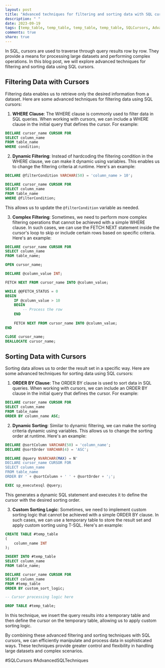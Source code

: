 ```yaml
---
layout: post
title: "Advanced techniques for filtering and sorting data with SQL cursors"
description: " "
date: 2023-09-19
tags: [temp_table, temp_table, temp_table, temp_table, SQLCursors, AdvancedSQLTechniques]
comments: true
share: true
---
```


In SQL, cursors are used to traverse through query results row by row. They provide a means for processing large datasets and performing complex operations. In this blog post, we will explore advanced techniques for filtering and sorting data using SQL cursors.

## Filtering Data with Cursors

Filtering data enables us to retrieve only the desired information from a dataset. Here are some advanced techniques for filtering data using SQL cursors:

1. **WHERE Clause**: The WHERE clause is commonly used to filter data in SQL queries. When working with cursors, we can include a WHERE clause in the initial query that defines the cursor. For example:

```sql
DECLARE cursor_name CURSOR FOR
SELECT column_name
FROM table_name
WHERE condition;
```

2. **Dynamic Filtering**: Instead of hardcoding the filtering condition in the WHERE clause, we can make it dynamic using variables. This enables us to change the filtering criteria at runtime. Here's an example:

```sql
DECLARE @filterCondition VARCHAR(50) = 'column_name > 10';

DECLARE cursor_name CURSOR FOR
SELECT column_name
FROM table_name
WHERE @filterCondition;
```

This allows us to update the `@filterCondition` variable as needed.

3. **Complex Filtering**: Sometimes, we need to perform more complex filtering operations that cannot be achieved with a simple WHERE clause. In such cases, we can use the FETCH NEXT statement inside the cursor's loop to skip or include certain rows based on specific criteria. Here's an example:

```sql
DECLARE cursor_name CURSOR FOR
SELECT column_name
FROM table_name;

OPEN cursor_name;

DECLARE @column_value INT;

FETCH NEXT FROM cursor_name INTO @column_value;

WHILE @@FETCH_STATUS = 0
BEGIN
    IF @column_value > 10
    BEGIN
        -- Process the row
    END
    
    FETCH NEXT FROM cursor_name INTO @column_value;
END

CLOSE cursor_name;
DEALLOCATE cursor_name;
```

## Sorting Data with Cursors

Sorting data allows us to order the result set in a specific way. Here are some advanced techniques for sorting data using SQL cursors:

1. **ORDER BY Clause**: The ORDER BY clause is used to sort data in SQL queries. When working with cursors, we can include an ORDER BY clause in the initial query that defines the cursor. For example:

```sql
DECLARE cursor_name CURSOR FOR
SELECT column_name
FROM table_name
ORDER BY column_name ASC;
```

2. **Dynamic Sorting**: Similar to dynamic filtering, we can make the sorting criteria dynamic using variables. This allows us to change the sorting order at runtime. Here's an example:

```sql
DECLARE @sortColumn VARCHAR(50) = 'column_name';
DECLARE @sortOrder VARCHAR(4) = 'ASC';

DECLARE @query NVARCHAR(MAX) = N'
DECLARE cursor_name CURSOR FOR
SELECT column_name
FROM table_name
ORDER BY ' + @sortColumn + ' ' + @sortOrder + ';';

EXEC sp_executesql @query;
```

This generates a dynamic SQL statement and executes it to define the cursor with the desired sorting order.

3. **Custom Sorting Logic**: Sometimes, we need to implement custom sorting logic that cannot be achieved with a simple ORDER BY clause. In such cases, we can use a temporary table to store the result set and apply custom sorting using T-SQL. Here's an example:

```sql
CREATE TABLE #temp_table
(
    column_name INT
);

INSERT INTO #temp_table
SELECT column_name
FROM table_name;

DECLARE cursor_name CURSOR FOR
SELECT column_name
FROM #temp_table
ORDER BY custom_sort_logic;

-- Cursor processing logic here

DROP TABLE #temp_table;
```

In this technique, we insert the query results into a temporary table and then define the cursor on the temporary table, allowing us to apply custom sorting logic.

By combining these advanced filtering and sorting techniques with SQL cursors, we can efficiently manipulate and process data in sophisticated ways. These techniques provide greater control and flexibility in handling large datasets and complex scenarios.

#SQLCursors #AdvancedSQLTechniques